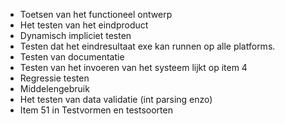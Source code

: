 
- Toetsen van het functioneel ontwerp
- Het testen van het eindproduct 
- Dynamisch impliciet testen
- Testen dat het eindresultaat exe kan runnen op alle platforms.
- Testen van documentatie
- Testen van het invoeren van het systeem lijkt op item 4
- Regressie testen
- Middelengebruik
- Het testen van data validatie (int parsing enzo)
- Item 51 in Testvormen en testsoorten


